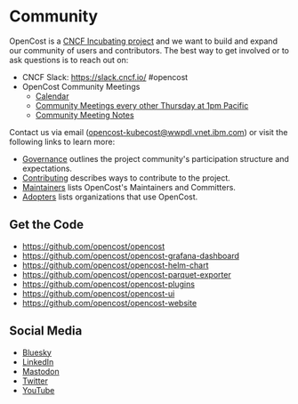 # Community

OpenCost is a [CNCF Incubating project](https://www.cncf.io/projects/opencost/) and we want to build and expand our community of users and contributors. The best way to get involved or to ask questions is to reach out on:

* CNCF Slack: https://slack.cncf.io/ #opencost
* OpenCost Community Meetings
  * [Calendar](https://zoom-lfx.platform.linuxfoundation.org/meetings/opencost)
  * [Community Meetings every other Thursday at 1pm Pacific](https://bit.ly/opencost-community-meeting-cncf)
  * [Community Meeting Notes](https://docs.google.com/document/d/1hDl-t7hCNN4MlDoloojTsVH0Mso-9H2p1TYPlmMeSUM/edit?tab=t.0)

Contact us via email (opencost-kubecost@wwpdl.vnet.ibm.com) or visit the following links to learn more:
* [Governance](https://github.com/opencost/opencost/blob/develop/GOVERNANCE.md) outlines the project community's participation structure and expectations.
* [Contributing](https://github.com/opencost/opencost/blob/develop/CONTRIBUTING.md) describes ways to contribute to the project.
* [Maintainers](https://github.com/opencost/opencost/blob/develop/MAINTAINERS.md) lists OpenCost's Maintainers and Committers.
* [Adopters]( https://github.com/opencost/opencost/blob/develop/ADOPTERS.MD) lists organizations that use OpenCost.

## Get the Code

* https://github.com/opencost/opencost
* https://github.com/opencost/opencost-grafana-dashboard
* https://github.com/opencost/opencost-helm-chart
* https://github.com/opencost/opencost-parquet-exporter
* https://github.com/opencost/opencost-plugins
* https://github.com/opencost/opencost-ui
* https://github.com/opencost/opencost-website

## Social Media

* [Bluesky](https://bsky.app/profile/opencost.bsky.social)
* [LinkedIn](https://www.linkedin.com/showcase/opencost/)
* [Mastodon](https://hachyderm.io/@opencost)
* [Twitter](https://twitter.com/open_cost)
* [YouTube](https://www.youtube.com/@OpenCost)
